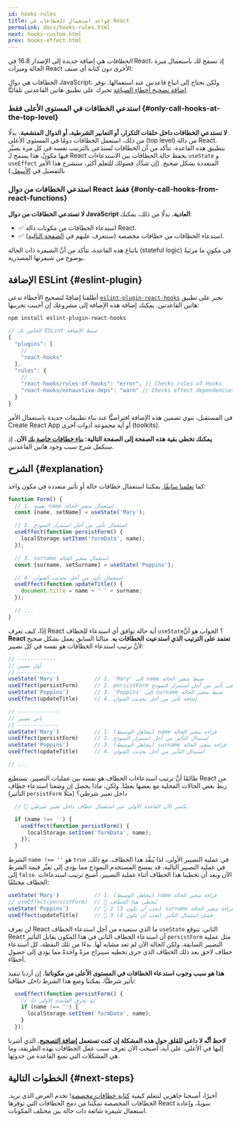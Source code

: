 ```yaml
---
id: hooks-rules
title: قواعد استعمال الخطافات في React
permalink: docs/hooks-rules.html
next: hooks-custom.html
prev: hooks-effect.html
---
```


*الخطافات* هي إضافة جديدة إلى الإصدار 16.8 في React، إذ تسمح لك باستعمال ميزة الحالة وميزات React الأخرى دون كتابة أي صنف:

الخطافات هي دوال JavaScript، ولكن تحتاج إلى اتباع قاعدتين عند استعمالها. نوفر [إضافة تصحيح أخطاء الصياغة](https://www.npmjs.com/package/eslint-plugin-react-hooks) تجبرك على تطبيق هاتين القاعدتين تلقائيًّا.

### استدعي الخطافات في المستوى الأعلى فقط {#only-call-hooks-at-the-top-level}

**لا تستدعي الخطافات داخل حلقات التكرار، أو التعابير الشرطية، أو الدوال المتشعبة.** بدلًا من ذلك، استعمل الخطافات دومًا في المستوى الأعلى (top level) من دالة React. بتطبيق هذه القاعدة، تتأكد من أن الخطافات تُستدَعى بالترتيب نفسه في كل مرة يصيَّر فيها مكونٌ. هذا يسمح لـ React بحفظ حالة الخطافات بين الاستدعاءات `useState` و `useEffect` المتعددة بشكل صحيح. (إن شدَّك فضولك للتعلم أكثر، سنشرح هذا الأمر بالتفصيل في [الأسفل](#explanation).)

### استدعي الخطافات من دوال React فقط {#only-call-hooks-from-react-functions}

**لا تستدعي الخطافات من دوال JavaScript العادية.** بدلًا من ذلك، يمكنك:

* ✅ استدعاء الخطافات من مكونات دالة React.
* ✅ استدعاء الخطافات من خطافات مخصصة (سنتعرف عليهم في [الصفحة التالية](/docs/hooks-custom.html)).

باتباع هذه القاعدة، تتأكد من أنَّ الشيفرة ذات الحالة (stateful logic) في مكونٍ ما مرئيةٌ بوضوح من شيفرتها المصدرية.

## الإضافة ESLint {#eslint-plugin}

أطلقنا إضافةً لتصحيح الأخطاء تدعى [`eslint-plugin-react-hooks`](https://www.npmjs.com/package/eslint-plugin-react-hooks) تجبر على تطبيق هاتين القاعدتين. يمكنك إضافة هذه الإضافة إلى مشروعك إن أحببت تجريبها:

```bash
npm install eslint-plugin-react-hooks
```

```js
// الخاص بك ESLint ضبط الإضافة
{
  "plugins": [
    // ...
    "react-hooks"
  ],
  "rules": {
    // ...
    "react-hooks/rules-of-hooks": "error", // Checks rules of Hooks
    "react-hooks/exhaustive-deps": "warn" // Checks effect dependencies
  }
}
```

في المستقبل، ننوي تضمين هذه الإضافة افتراضيًّا عند بناء تطبيقات جديدة باستعمال الأمر Create React App أو أية مجموعة أدوات أخرى (toolkits).

**يمكنك تخطي بقية هذه الصفحة إلى الصفحة التالية: [بناء خطافات خاصة بك](/docs/hooks-custom.html) الآن.** إذ سنكمل شرح سبب وجود هاتين القاعدتين.

## الشرح {#explanation}

كما [تعلمنا سابقًا](/docs/hooks-state.html#tip-using-multiple-state-variables), يمكننا استعمال خطافات حالة أو تأثير متعددة في مكون واحد:

```js
function Form() {
  // 1. نفسه name استعمال متغير الحالة 
  const [name, setName] = useState('Mary');

  // 2. استعمال تأثير من أجل استمرار النموذج
  useEffect(function persistForm() {
    localStorage.setItem('formData', name);
  });

  // 3. surname استعمال متغير الحالة
  const [surname, setSurname] = useState('Poppins');

  // 4. استعمال تأثير من أجل تحديث العنوان
  useEffect(function updateTitle() {
    document.title = name + ' ' + surname;
  });

  // ...
}
```

إذًا، كيف تعرف React أية حالة توافق أي استدعاء للخطاف `useState`؟ الجواب هو أنَّ **React تعتمد على الترتيب الذي استدعيت الخطافات به**. مثالنا السابق يعمل بشكل صحيح لأنَّ ترتيب استدعاء الخطافات هو نفسه في كل تصيير:

```js
// ------------
// أول تصيير
// ------------
useState('Mary')           // 1. 'Mary' إلى name ضبط متغير الحالة
useEffect(persistForm)     // 2. persistForm إضافى تأثير من أجل استمرار النموذج
useState('Poppins')        // 3. 'Poppins' إلى surname ضبط متغير الحالة
useEffect(updateTitle)     // 4. إضافة تأثير من أجل تحديث العنوان

// -------------
// ثاني تصيير
// -------------
useState('Mary')           // 1. (يتجاهل الوسيط) name قراءة متغير الحالة
useEffect(persistForm)     // 2. استبدال التأثير من أجل استمرار النموذج
useState('Poppins')        // 3. (يتجاهل الوسيط) surname قراءة متغير الحالة
useEffect(updateTitle)     // 4. استبدال التأثير من أجل تحديث العنوان

// ...
```

طالمًا أنَّ ترتيب استدعاءات الخطاف هو نفسه بين عمليات التصيير، تستطيع React من ربط بعض الحالات المحلية مع بعضها بعضًا. ولكن، ماذا يحصل إن وضعنا استدعاء خطاف (التأثير `persistForm` مثلًا) داخل تعبير شرطي؟

```js
  // 🔴 نكسر الآن القاعدة الأولى عبر استعمال خطاف داخل تعبير شرطي

  if (name !== '') {
    useEffect(function persistForm() {
      localStorage.setItem('formData', name);
    });
  }
```

الشرط  `name !== ''` هو `true` في عملية التصيير الأولى، لذا يُنفَّذ هذا الخطاف. مع ذلك، في عملية التصيير التالية، قد يمسح المستخدم النموذج مما يؤدي إلى تغيِّر قيمة الشرط إلى `false`. الآن وبعد أن تخطينا هذا الخطاف أثناء عملية التصيير، أصبح ترتيب استدعاءات الخطاف مختلفًا:

```js
useState('Mary')           // 1. (يتجاهل الوسيط) name قراءة متغير الحالة
// useEffect(persistForm)  // 🔴 يُتخطَى هذا الخطاف
useState('Poppins')        // 🔴 2 (يجب أن تكون 3) surname فشل قراءة متغير الحالة
useEffect(updateTitle)     // 🔴 3 (فشل استبدال التأثير (يجب أن تكون 4
```

لن تعرف React ما الذي ستعيده من أجل استدعاء الخطاف `useState` الثاني. تتوقع React أن استدعاء الخطاف الثاني في هذا المكون يقابل التأثير `persistForm` مثل عملية التصيير السابقة، ولكن الحالة الآن لم تعد مشابه لها. بدءًا من تلك النقطة، كل استدعاء خطاف لاحق بعد ذلك الخطاف الذي جرى تخطيه سينزاح مرةً واحدةً مما يؤدي إلى حصول أخطاء.

**هذا هو سبب وجوب استدعاء الخطافات في المستوى الأعلى من مكوناتنا.** إن أردنا تنفيذ تأثير شرطيًّا، يمكننا وضع هذا الشرط *داخل* خطافنا:

```js
  useEffect(function persistForm() {
    // 👍 لم نخرق القاعدة الأولى
    if (name !== '') {
      localStorage.setItem('formData', name);
    }
  });
```

**لاحظ أنَّه لا داعي للقلق حول هذه المشكلة إن كنت تستعمل [إضافة التصحيح](https://www.npmjs.com/package/eslint-plugin-react-hooks).** الذي أشرنا إليها في الأعلى. على أية، أصبحت الآن تعرف سبب عمل الخطافات بهذه الطريقة، وما هي المشكلات التي تمنع القاعدة من حدوثها.

## الخطوات التالية {#next-steps}

أخيرًا، أصبحنا جاهزين لنتعلم كيفية [كتابة خطافات مخصصة](/docs/hooks-custom.html)! تخدم الغرض الذي نريد. الخطافات المخصصة تمكِّننا من دمج الخطافات التي توفرها React سويةً، وإعادة استعمال شيفرة شائعة ذات حالة بين مختلف المكونات.
